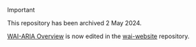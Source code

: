 > [!IMPORTANT]
> This repository has been archived 2 May 2024.
>
> [WAI-ARIA Overview](https://www.w3.org/WAI/standards-guidelines/aria/) is now edited in the [wai-website](https://github.com/w3c/wai-website) repository.
